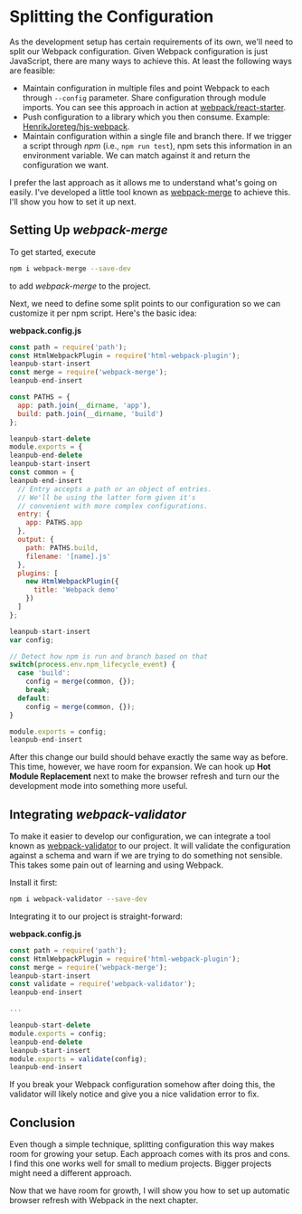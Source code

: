 # Splitting the Configuration

As the development setup has certain requirements of its own, we'll need to split our Webpack configuration. Given Webpack configuration is just JavaScript, there are many ways to achieve this. At least the following ways are feasible:

* Maintain configuration in multiple files and point Webpack to each through `--config` parameter. Share configuration through module imports. You can see this approach in action at [webpack/react-starter](https://github.com/webpack/react-starter).
* Push configuration to a library which you then consume. Example: [HenrikJoreteg/hjs-webpack](https://github.com/HenrikJoreteg/hjs-webpack).
* Maintain configuration within a single file and branch there. If we trigger a script through *npm* (i.e., `npm run test`), npm sets this information in an environment variable. We can match against it and return the configuration we want.

I prefer the last approach as it allows me to understand what's going on easily. I've developed a little tool known as [webpack-merge](https://www.npmjs.org/package/webpack-merge) to achieve this. I'll show you how to set it up next.

## Setting Up *webpack-merge*

To get started, execute

```bash
npm i webpack-merge --save-dev
```

to add *webpack-merge* to the project.

Next, we need to define some split points to our configuration so we can customize it per npm script. Here's the basic idea:

**webpack.config.js**

```javascript
const path = require('path');
const HtmlWebpackPlugin = require('html-webpack-plugin');
leanpub-start-insert
const merge = require('webpack-merge');
leanpub-end-insert

const PATHS = {
  app: path.join(__dirname, 'app'),
  build: path.join(__dirname, 'build')
};

leanpub-start-delete
module.exports = {
leanpub-end-delete
leanpub-start-insert
const common = {
leanpub-end-insert
  // Entry accepts a path or an object of entries.
  // We'll be using the latter form given it's
  // convenient with more complex configurations.
  entry: {
    app: PATHS.app
  },
  output: {
    path: PATHS.build,
    filename: '[name].js'
  },
  plugins: [
    new HtmlWebpackPlugin({
      title: 'Webpack demo'
    })
  ]
};

leanpub-start-insert
var config;

// Detect how npm is run and branch based on that
switch(process.env.npm_lifecycle_event) {
  case 'build':
    config = merge(common, {});
    break;
  default:
    config = merge(common, {});
}

module.exports = config;
leanpub-end-insert
```

After this change our build should behave exactly the same way as before. This time, however, we have room for expansion. We can hook up **Hot Module Replacement** next to make the browser refresh and turn our the development mode into something more useful.

## Integrating *webpack-validator*

To make it easier to develop our configuration, we can integrate a tool known as [webpack-validator](https://www.npmjs.com/package/webpack-validator) to our project. It will validate the configuration against a schema and warn if we are trying to do something not sensible. This takes some pain out of learning and using Webpack.

Install it first:

```bash
npm i webpack-validator --save-dev
```

Integrating it to our project is straight-forward:

**webpack.config.js**

```javascript
const path = require('path');
const HtmlWebpackPlugin = require('html-webpack-plugin');
const merge = require('webpack-merge');
leanpub-start-insert
const validate = require('webpack-validator');
leanpub-end-insert

...

leanpub-start-delete
module.exports = config;
leanpub-end-delete
leanpub-start-insert
module.exports = validate(config);
leanpub-end-insert
```

If you break your Webpack configuration somehow after doing this, the validator will likely notice and give you a nice validation error to fix.

## Conclusion

Even though a simple technique, splitting configuration this way makes room for growing your setup. Each approach comes with its pros and cons. I find this one works well for small to medium projects. Bigger projects might need a different approach.

Now that we have room for growth, I will show you how to set up automatic browser refresh with Webpack in the next chapter.
